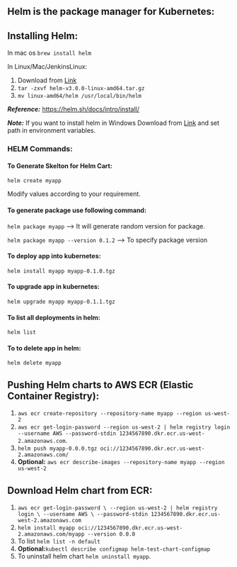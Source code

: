 ## Helm is the package manager for Kubernetes:

## Installing Helm:

In mac os `brew install helm`

In Linux/Mac/JenkinsLinux:
  1. Download from [Link](https://github.com/helm/helm/releases)
  2. `tar -zxvf helm-v3.0.0-linux-amd64.tar.gz`
  3. `mv linux-amd64/helm /usr/local/bin/helm`

***Reference:*** https://helm.sh/docs/intro/install/

***Note:*** If you want to install helm in Windows Download from [Link](https://github.com/helm/helm/releases) and set path in environment variables.

### HELM Commands:

#### To Generate Skelton for Helm Cart:

`helm create myapp`

Modify values according to your requirement.

#### To generate package use following command:

`helm package myapp` --> It will generate random version for package.

`helm package myapp --version 0.1.2` --> To specify package version

#### To deploy app into kubernetes:

`helm install myapp myapp-0.1.0.tgz`

#### To upgrade app in kubernetes:

`helm upgrade myapp myapp-0.1.1.tgz`

#### To list all deployments in helm:
`helm list`

#### To to delete app in helm:
`helm delete myapp`

## Pushing Helm charts to AWS ECR (Elastic Container Registry):

1. `aws ecr create-repository --repository-name myapp --region us-west-2`
2. `aws ecr get-login-password --region us-west-2 | helm registry login --username AWS --password-stdin 1234567890.dkr.ecr.us-west-2.amazonaws.com`.
3. `helm push myapp-0.0.0.tgz oci://1234567890.dkr.ecr.us-west-2.amazonaws.com/`
4. **Optional:** `aws ecr describe-images --repository-name myapp --region us-west-2`


## Download Helm chart from ECR:

1. `aws ecr get-login-password \
     --region us-west-2 | helm registry login \
     --username AWS \
     --password-stdin 1234567890.dkr.ecr.us-west-2.amazonaws.com`
2. `helm install myapp oci://1234567890.dkr.ecr.us-west-2.amazonaws.com/myapp --version 0.0.0`
3. To list `helm list -n default`
4. **Optional:**`kubectl describe configmap helm-test-chart-configmap`
5. To uninstall helm chart `helm uninstall myapp`.
